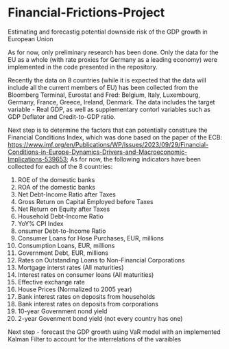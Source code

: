 # Financial-Frictions-Project
Estimating and forecastig potential downside risk of the GDP growth in European Union

As for now, only preliminary research has been done. Only the data for the EU as a whole (with rate proxies for Germany as a leading economy) were implemented in the code presented in the repository.

Recently the data on 8 countries (while it is expected that the data will include all the current members of EU) has been collected from the Bloomberg Terminal, Eurostat and Fred: Belgium, Italy, Luxembourg, Germany, France, Greece, Ireland, Denmark. The data includes the target variable - Real GDP, as well as supplementary contorl variables such as GDP Deflator and Credit-to-GDP ratio. 

Next step is to determine the factors that can potentially constiture the Financial Conditions Index, which was done based on the paper of  the ECB: https://www.imf.org/en/Publications/WP/Issues/2023/09/29/Financial-Conditions-in-Europe-Dynamics-Drivers-and-Macroeconomic-Implications-539653; As for now, the following indicators have been collected for each of the 8 countries:

1. ROE of the domestic banks
2. ROA of the domestic banks
3. Net Debt-Income Ratio after Taxes
4. Gross Return on Capital Employed before Taxes
5. Net Return on Equity after Taxes
6. Household Debt-Income Ratio
7. YoY% CPI Index
8. onsumer Debt-to-Income Ratio
9. Consumer Loans for Hose Purchases, EUR, millions
10. Consumption Loans, EUR, millions
11. Government Debt, EUR, millions
12. Rates on Outstanding Loans to Non-Financial Corporations
13. Mortgage interst rates (All maturities)
14. Interest rates on consumer loans (All maturities)
15. Effective exchange rate
16. House Prices (Normalized to 2005 year)
17. Bank interest rates on deposits from households
19. Bank interest rates on deposits from corporations
20. 10-year Government nond yield
21. 2-year Govenment bond yield (not every country has one)

Next step - forecast the GDP growth using VaR model with an implemented Kalman Filter to account for the interrelations of the varaibles

